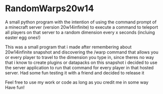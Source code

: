 # RandomWarps20w14
A small python program with the intention of using the command prompt of a minecraft server (version 20w14infinite) to execute a command to teleport all players on that server to a random dimension every x seconds (incluing easter egg ones!)

This was a small program that i made after remembering about 20w14infinite snapshot and discovering the /warp command that allows you or every player to travel to the dimension you type in, since theres no way that i know to create plugins or datapacks on this snapshot i decided to use the server application to run that command for every player in that hosted server.
Had some fun testing it with a friend and decided to release it

Feel free to use my work or code as long as you credit me in some way
Have fun!
